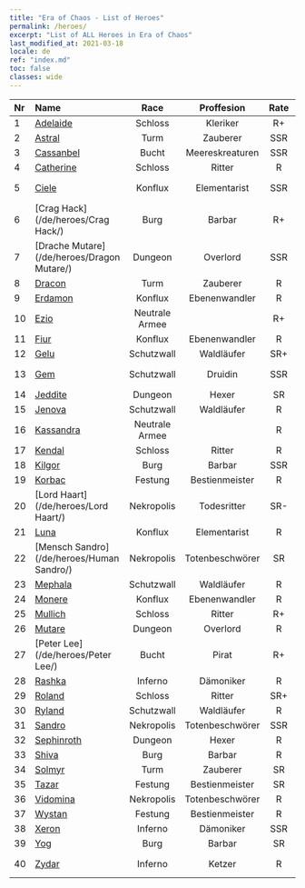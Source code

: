 ```yaml
---
title: "Era of Chaos - List of Heroes"
permalink: /heroes/
excerpt: "List of ALL Heroes in Era of Chaos"
last_modified_at: 2021-03-18
locale: de
ref: "index.md"
toc: false
classes: wide
---
```

  | Nr |    Name    |  Race   |  Proffesion   |  Rate  |    Specialty     |
  |:---|:-----------|:-------:|:-------------:|:------:|:-----------------|
  | 1 | [Adelaide](/de/heroes/Adelaide/) | Schloss | Kleriker | R+ |  Frostring  |
  | 2 | [Astral](/de/heroes/Astral/) | Turm | Zauberer | SSR |  Magieverstärkung  |
  | 3 | [Cassanbel](/de/heroes/Cassanbel/) | Bucht | Meereskreaturen | SSR |  Lied des Ozeans  |
  | 4 | [Catherine](/de/heroes/Catherine/) | Schloss | Ritter | R |  Eisenkreuzritter  |
  | 5 | [Ciele](/de/heroes/Ciele/) | Konflux | Elementarist | SSR |  Elementar-Resonanz  |
  | 6 | [Crag Hack](/de/heroes/Crag Hack/) | Burg | Barbar | R+ |  Offensive  |
  | 7 | [Drache Mutare](/de/heroes/Dragon Mutare/) | Dungeon | Overlord | SSR |  Drachenerwachen  |
  | 8 | [Dracon](/de/heroes/Dracon/) | Turm | Zauberer | R |  Verzauberer  |
  | 9 | [Erdamon](/de/heroes/Erdamon/) | Konflux | Ebenenwandler | R |  König der Steine  |
  | 10 | [Ezio](/de/heroes/Ezio/) | Neutrale Armee |  | R+ |  Bruderschaft  |
  | 11 | [Fiur](/de/heroes/Fiur/) | Konflux | Ebenenwandler | R |  Feuerelementar  |
  | 12 | [Gelu](/de/heroes/Gelu/) | Schutzwall | Waldläufer | SR+ |  Meisterschütze  |
  | 13 | [Gem](/de/heroes/Gem/) | Schutzwall | Druidin | SSR |  Natürliche Heilung  |
  | 14 | [Jeddite](/de/heroes/Jeddite/) | Dungeon | Hexer | SR |  Kreis des Lebens  |
  | 15 | [Jenova](/de/heroes/Jenova/) | Schutzwall | Waldläufer | R |  Einhornmaid  |
  | 16 | [Kassandra](/de/heroes/Kassandra/) | Neutrale Armee |  | R |  Legion Spartas  |
  | 17 | [Kendal](/de/heroes/Kendal/) | Schloss | Ritter | R |  Meister der Taktik  |
  | 18 | [Kilgor](/de/heroes/Kilgor/) | Burg | Barbar | SSR |  Kriegsbehemoth  |
  | 19 | [Korbac](/de/heroes/Korbac/) | Festung | Bestienmeister | R |  Luft voller Fliegen  |
  | 20 | [Lord Haart](/de/heroes/Lord Haart/) | Nekropolis | Todesritter | SR- |  Todesritter  |
  | 21 | [Luna](/de/heroes/Luna/) | Konflux | Elementarist | R |  Höllenmauer  |
  | 22 | [Mensch Sandro](/de/heroes/Human Sandro/) | Nekropolis | Totenbeschwörer | SR |  Unsterbliche Seele  |
  | 23 | [Mephala](/de/heroes/Mephala/) | Schutzwall | Waldläufer | R |  Absolute Abwehr  |
  | 24 | [Monere](/de/heroes/Monere/) | Konflux | Ebenenwandler | R |  Psy-Elementar  |
  | 25 | [Mullich](/de/heroes/Mullich/) | Schloss | Ritter | R+ |  Sturmangriff  |
  | 26 | [Mutare](/de/heroes/Mutare/) | Dungeon | Overlord | R |  Dungeon-Flut  |
  | 27 | [Peter Lee](/de/heroes/Peter Lee/) | Bucht | Pirat | R+ |  Segel setzen  |
  | 28 | [Rashka](/de/heroes/Rashka/) | Inferno | Dämoniker | R |  Feuer-Lord  |
  | 29 | [Roland](/de/heroes/Roland/) | Schloss | Ritter | SR+ |  Erhöhte Moral  |
  | 30 | [Ryland](/de/heroes/Ryland/) | Schutzwall | Waldläufer | R |  Dendroidenwache  |
  | 31 | [Sandro](/de/heroes/Sandro/) | Nekropolis | Totenbeschwörer | SSR |  Dunkelheit  |
  | 32 | [Sephinroth](/de/heroes/Sephinroth/) | Dungeon | Hexer | R |  Kristallblick  |
  | 33 | [Shiva](/de/heroes/Shiva/) | Burg | Barbar | R |  Sturmbringer  |
  | 34 | [Solmyr](/de/heroes/Solmyr/) | Turm | Zauberer | SR |  Blitzstrahl-Salve  |
  | 35 | [Tazar](/de/heroes/Tazar/) | Festung | Bestienmeister | SR |  Blutiger Zorn  |
  | 36 | [Vidomina](/de/heroes/Vidomina/) | Nekropolis | Totenbeschwörer | R |  Totenbeschwörer  |
  | 37 | [Wystan](/de/heroes/Wystan/) | Festung | Bestienmeister | R |  Moorjäger  |
  | 38 | [Xeron](/de/heroes/Xeron/) | Inferno | Dämoniker | SSR |  Erzteufel  |
  | 39 | [Yog](/de/heroes/Yog/) | Burg | Barbar | SR |  Rasender Zyklop  |
  | 40 | [Zydar](/de/heroes/Zydar/) | Inferno | Ketzer | R |  Inferno beschwören  |
